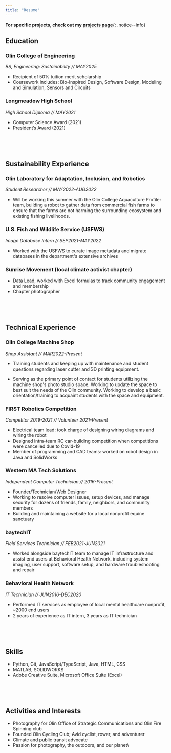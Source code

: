 ```yaml
---
title: "Resume"
---
```


**For specific projects, check out my [projects page](https://www.brookem.dev/projects)**{: .notice--info}

## Education

### Olin College of Engineering

*BS, Engineering: Sustainability // MAY2025*

- Recipient of 50% tuition merit scholarship
- Coursework includes: Bio-Inspired Design, Software Design, Modeling and Simulation, Sensors and Circuits

### Longmeadow High School

*High School Diploma // MAY2021*

- Computer Science Award (2021)
- President’s Award (2021)

&nbsp;

&nbsp;

## Sustainability Experience

### Olin Laboratory for Adaptation, Inclusion, and Robotics

*Student Researcher // MAY2022-AUG2022*

- Will be working this summer with the Olin College Aquaculture Profiler team, building a robot to gather data from commercial fish farms to ensure that the farms are not harming the surrounding ecosystem and existing fishing livelihoods.

### U.S. Fish and Wildlife Service (USFWS)

*Image Database Intern // SEP2021-MAY2022*

- Worked with the USFWS to curate image metadata and migrate databases in the department's extensive archives

### Sunrise Movement (local climate activist chapter)

- Data Lead, worked with Excel formulas to track community engagement and membership
- Chapter photographer

&nbsp;

&nbsp;

## Technical Experience

### Olin College Machine Shop

*Shop Assistant // MAR2022-Present*

- Training students and keeping up with maintenance and student questions regarding laser cutter and 3D printing equipment.

- Serving as the primary point of contact for students utilizing the machine shop's photo studio space. Working to update the space to best suit the needs of the Olin community. Working to develop a basic orientation/training to acquaint students with the space and equipment.

### FIRST Robotics Competition

*Competitor 2019-2021 // Volunteer 2021-Present*

- Electrical team lead: took charge of designing wiring diagrams and wiring the robot
- Designed intra-team RC car-building competition when competitions were cancelled due to Covid-19
- Member of programming and CAD teams: worked on robot design in Java and SolidWorks

### Western MA Tech Solutions

*Independent Computer Technician // 2016-Present*

- Founder/Technician/Web Designer
- Working to resolve computer issues, setup devices, and manage security for dozens of friends, family, neighbors, and community members
- Building and maintaining a website for a local nonprofit equine sanctuary

### baytechIT

*Field Services Technician // FEB2021-JUN2021*

- Worked alongside baytechIT team to manage IT infrastructure and assist end users at Behavioral Health Network, including system imaging, user support, software setup, and hardware troubleshooting and repair

### Behavioral Health Network

*IT Technician // JUN2016-DEC2020*

- Performed IT services as employee of local mental healthcare nonprofit, ~2000 end users
- 2 years of experience as IT intern, 3 years as IT technician

&nbsp;

&nbsp;

## Skills

- Python, Git, JavaScript/TypeScript, Java, HTML, CSS
- MATLAB, SOLIDWORKS
- Adobe Creative Suite, Microsoft Office Suite (Excel)

&nbsp;

&nbsp;

## Activities and Interests

- Photography for Olin Office of Strategic Communications and Olin Fire Spinning club
- Founded Olin Cycling Club; Avid cyclist, rower, and adventurer
- Climate and public transit advocate
- Passion for photography, the outdoors, and our planet\
